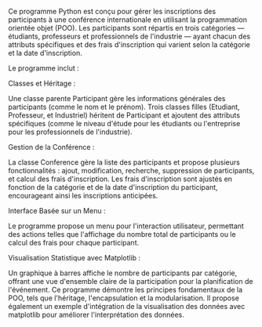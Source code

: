 Ce programme Python est conçu pour gérer les inscriptions des participants à une conférence internationale en utilisant la programmation orientée objet (POO). Les participants sont répartis en trois catégories — étudiants, professeurs et professionnels de l'industrie — ayant chacun des attributs spécifiques et des frais d'inscription qui varient selon la catégorie et la date d'inscription.

Le programme inclut :

Classes et Héritage :

Une classe parente Participant gère les informations générales des participants (comme le nom et le prénom).
Trois classes filles (Etudiant, Professeur, et Industriel) héritent de Participant et ajoutent des attributs spécifiques (comme le niveau d'étude pour les étudiants ou l'entreprise pour les professionnels de l'industrie).

Gestion de la Conférence :

La classe Conference gère la liste des participants et propose plusieurs fonctionnalités : ajout, modification, recherche, suppression de participants, et calcul des frais d'inscription.
Les frais d'inscription sont ajustés en fonction de la catégorie et de la date d'inscription du participant, encourageant ainsi les inscriptions anticipées.

Interface Basée sur un Menu :

Le programme propose un menu pour l'interaction utilisateur, permettant des actions telles que l'affichage du nombre total de participants ou le calcul des frais pour chaque participant.

Visualisation Statistique avec Matplotlib :

Un graphique à barres affiche le nombre de participants par catégorie, offrant une vue d'ensemble claire de la participation pour la planification de l'événement.
Ce programme démontre les principes fondamentaux de la POO, tels que l'héritage, l'encapsulation et la modularisation. Il propose également un exemple d'intégration de la visualisation des données avec matplotlib pour améliorer l'interprétation des données.
